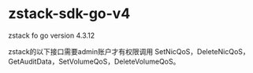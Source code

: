 # zstack-sdk-go-v4
zstack fo go version 4.3.12

zstack的以下接口需要admin账户才有权限调用
SetNicQoS，DeleteNicQoS，GetAuditData，SetVolumeQoS，DeleteVolumeQoS。
